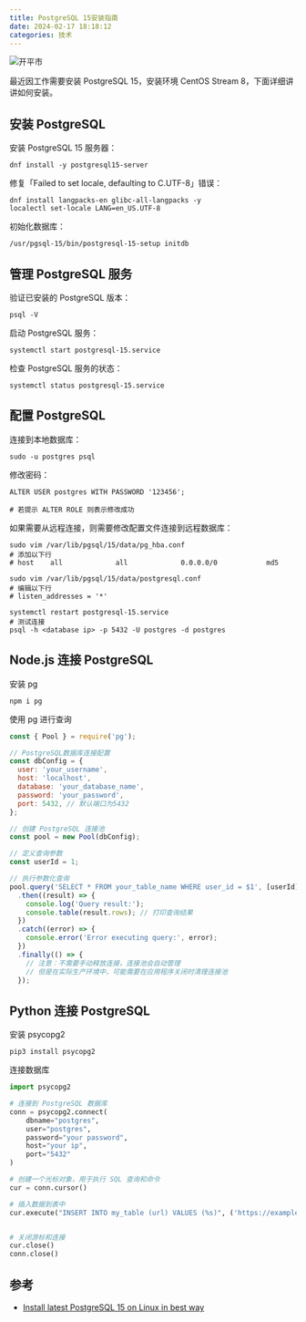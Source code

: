 ```yaml
---
title: PostgreSQL 15安装指南
date: 2024-02-17 18:18:12
categories: 技术
---
```


![开平市](/images/postgresql-install-guide/cover.jpg)

最近因工作需要安装 PostgreSQL 15，安装环境 CentOS Stream 8，下面详细讲讲如何安装。 

## 安装 PostgreSQL
安装 PostgreSQL 15 服务器：

```shell
dnf install -y postgresql15-server
```

修复「Failed to set locale, defaulting to C.UTF-8」错误：
```shell
dnf install langpacks-en glibc-all-langpacks -y
localectl set-locale LANG=en_US.UTF-8
```

初始化数据库：
```shell
/usr/pgsql-15/bin/postgresql-15-setup initdb
```

## 管理 PostgreSQL 服务
验证已安装的 PostgreSQL 版本：
```shell
psql -V
```

启动 PostgreSQL 服务：
```shell
systemctl start postgresql-15.service
```

检查 PostgreSQL 服务的状态：
```shell
systemctl status postgresql-15.service
```

## 配置 PostgreSQL
连接到本地数据库：
```shell
sudo -u postgres psql
```

修改密码：
```shell
ALTER USER postgres WITH PASSWORD '123456';

# 若提示 ALTER ROLE 则表示修改成功 
```

如果需要从远程连接，则需要修改配置文件连接到远程数据库：

```shell
sudo vim /var/lib/pgsql/15/data/pg_hba.conf
# 添加以下行
# host    all             all             0.0.0.0/0            md5

sudo vim /var/lib/pgsql/15/data/postgresql.conf
# 编辑以下行
# listen_addresses = '*'

systemctl restart postgresql-15.service
# 测试连接
psql -h <database ip> -p 5432 -U postgres -d postgres
```


## Node.js 连接 PostgreSQL
安装 pg
```shell
npm i pg
```

使用 pg 进行查询

```javascript
const { Pool } = require('pg');

// PostgreSQL数据库连接配置
const dbConfig = {
  user: 'your_username',
  host: 'localhost',
  database: 'your_database_name',
  password: 'your_password',
  port: 5432, // 默认端口为5432
};

// 创建 PostgreSQL 连接池
const pool = new Pool(dbConfig);

// 定义查询参数
const userId = 1;

// 执行参数化查询
pool.query('SELECT * FROM your_table_name WHERE user_id = $1', [userId])
  .then((result) => {
    console.log('Query result:');
    console.table(result.rows); // 打印查询结果
  })
  .catch((error) => {
    console.error('Error executing query:', error);
  })
  .finally(() => {
    // 注意：不需要手动释放连接，连接池会自动管理
    // 但是在实际生产环境中，可能需要在应用程序关闭时清理连接池
  });
```

## Python 连接 PostgreSQL
安装 psycopg2
```shell
pip3 install psycopg2
```

连接数据库

```python
import psycopg2

# 连接到 PostgreSQL 数据库
conn = psycopg2.connect(
    dbname="postgres",
    user="postgres",
    password="your password",
    host="your ip",
    port="5432"
)

# 创建一个光标对象，用于执行 SQL 查询和命令
cur = conn.cursor()

# 插入数据到表中
cur.execute("INSERT INTO my_table (url) VALUES (%s)", ('https://example.com',))


# 关闭游标和连接
cur.close()
conn.close()
```


## 参考
- [Install latest PostgreSQL 15 on Linux in best way](https://maggiminutes.com/install-postgresql-15-on-linux/)
